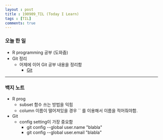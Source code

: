 ```yaml
---
layout : post
title : 190909_TIL (Today I Learn)
tags : [TIL]
comments: true
---
```

### 오늘 한 일
- R programming 공부 (도와줌)
- Git 정리
  - 어제에 이어 Git 공부 내용을 정리함
    - [Git](armkernel.github.io/Git_1/)
---
### 백지 노트
- R prog
  - subset 함수 쓰는 방법을 익힘
  - column 이름이 떨어져있을 경우 \`\` 를 이용해서 이름을 적어줘야함.
- Git
  - config setting이 가장 중요함
    - git config --global user.name "blabla"
    - git config --global user.email "blabla"

